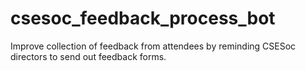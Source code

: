 # csesoc_feedback_process_bot
Improve collection of feedback from attendees by reminding CSESoc directors to send out feedback forms.
